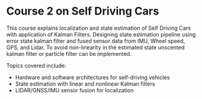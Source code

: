 # Course 2 on Self Driving Cars
This course explains localization and state estimation of Self Driving Cars with application of Kalman Filters. Designing state estimation pipeline using error state kalman filter and fused sensor data from IMU, Wheel speed, GPS, and Lidar. To avoid non-linearity in the estimated state unscented kalman filter or particle filter can be implemented.

Topics covered include:
- Hardware and software architectures for self-driving vehicles
- State estimation with linear and nonlinear Kalman filters
- LIDAR/GNSS/IMU sensor fusion for localization
